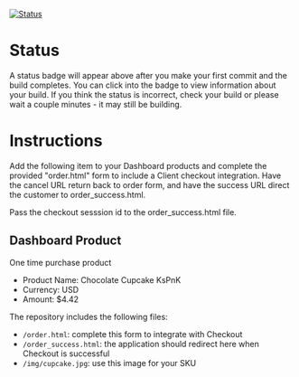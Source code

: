 [![Status](https://img.shields.io/badge/status-SUBMITTABLE%20COMMIT:%200417f2272215715fc07c133744d293354e319fed-brightgreen.svg)](https://github.com/crowdbotics-challenges/bakery_scaffold_kaDYpA5kZbuGjQCK/commit/0417f2272215715fc07c133744d293354e319fed)


# Status

A status badge will appear above after you make your first commit and the build completes. You can click into the badge to view information about your build. If you think the status is incorrect, check your build or please wait a couple minutes - it may still be building.

# Instructions

Add the following item to your Dashboard products and complete the provided "order.html" form to include a Client checkout integration. Have the cancel URL return back to order form, and have the success URL direct the customer to order_success.html.

Pass the checkout sesssion id to the order_success.html file.

## Dashboard Product
One time purchase product
* Product Name: Chocolate Cupcake KsPnK
* Currency: USD
* Amount: $4.42

The repository includes the following files:
* `/order.html`: complete this form to integrate with Checkout
* `/order_success.html`: the application should redirect here when Checkout is successful
* `/img/cupcake.jpg`: use this image for your SKU
